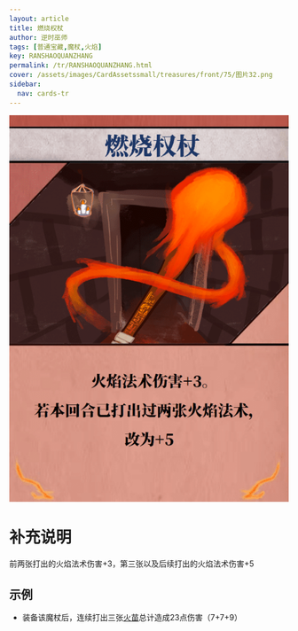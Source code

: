 ```yaml
---
layout: article
title: 燃烧权杖
author: 逆时巫师
tags: [普通宝藏,魔杖,火焰]
key: RANSHAOQUANZHANG
permalink: /tr/RANSHAOQUANZHANG.html
cover: /assets/images/CardAssetssmall/treasures/front/75/图片32.png
sidebar:
  nav: cards-tr
---
```

![燃烧权杖](/assets/images/CardAssets/treasures/front/75/图片32.png)

# 补充说明
前两张打出的火焰法术伤害+3，第三张以及后续打出的火焰法术伤害+5


## 示例
 * 装备该魔杖后，连续打出三张[火苗](/tr/HUOMIAO.html)总计造成23点伤害（7+7+9）